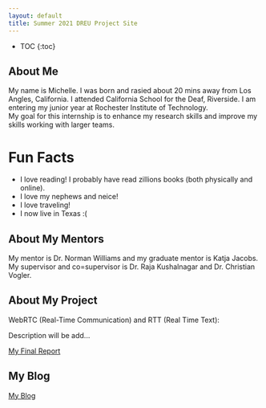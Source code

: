```yaml
---
layout: default
title: Summer 2021 DREU Project Site
---
```


* TOC
{:toc}

## About Me

My name is Michelle. 
I was born and rasied about 20 mins away from Los Angles, California. 
I attended California School for the Deaf, Riverside. 
I am entering my junior year at Rochester Institute of Technology.  
My goal for this internship is to enhance my research skills and improve my skills working with larger teams.

# Fun Facts
- I love reading! I probably have read zillions books (both physically and online).
- I love my nephews and neice!
- I love traveling! 
- I now live in Texas :( 


## About My Mentors

My mentor is Dr. Norman Williams and my graduate mentor is Katja Jacobs.
My supervisor and co=supervisor is Dr. Raja Kushalnagar and Dr. Christian Vogler. 

## About My Project

WebRTC (Real-Time Communication) and RTT (Real Time Text):

Description will be add...

[My Final Report](files/finalreport.pdf)

## My Blog

[My Blog](blog.html)

